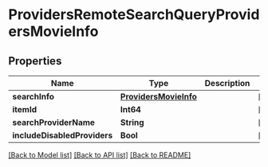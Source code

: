 # ProvidersRemoteSearchQueryProvidersMovieInfo

## Properties
Name | Type | Description | Notes
------------ | ------------- | ------------- | -------------
**searchInfo** | [**ProvidersMovieInfo**](ProvidersMovieInfo.md) |  | [optional] 
**itemId** | **Int64** |  | [optional] 
**searchProviderName** | **String** |  | [optional] 
**includeDisabledProviders** | **Bool** |  | [optional] 

[[Back to Model list]](../README.md#documentation-for-models) [[Back to API list]](../README.md#documentation-for-api-endpoints) [[Back to README]](../README.md)


